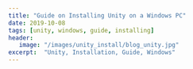 ```yaml
---
title: "Guide on Installing Unity on a Windows PC"
date: 2019-10-08
tags: [unity, windows, guide, installing]
header:
   image: "/images/unity_install/blog_unity.jpg"
excerpt:  "Unity, Installation, Guide, Windows"
---
```


